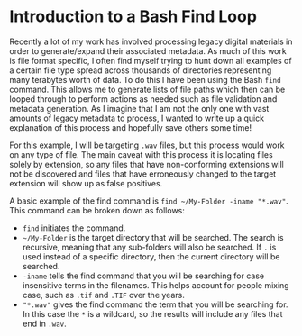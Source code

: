 # Introduction to a Bash Find Loop

Recently a lot of my work has involved processing legacy digital materials in order to generate/expand their associated metadata. As much of this work is file format specific, I often find myself trying to hunt down all examples of a certain file type spread across thousands of directories representing many terabytes worth of data. To do this I have been using the Bash `find` command. This allows me to generate lists of file paths which then can be looped through to perform actions as needed such as file validation and metadata generation. As I imagine that I am not the only one with vast amounts of legacy metadata to process, I wanted to write up a quick explanation of this process and hopefully save others some time!

For this example, I will be targeting `.wav` files, but this process would work on any type of file. The main caveat with this process it is locating files solely by extension, so any files that have non-conforming extensions will not be discovered and files that have erroneously changed to the target extension will show up as false positives.

A basic example of the find command is `find ~/My-Folder -iname "*.wav"`. This command can be broken down as follows:

* `find` initiates the command.
* `~/My-Folder` is the target directory that will be searched. The search is recursive, meaning that any sub-folders will also be searched. If `.` is used instead of a specific directory, then the current directory will be searched.
* `-iname` tells the find command that you will be searching for case insensitive terms in the filenames. This helps account for people mixing case, such as `.tif` and `.TIF` over the years.
* `"*.wav"` gives the find command the term that you will be searching for. In this case the `*` is a wildcard, so the results will include any files that end in `.wav`.
